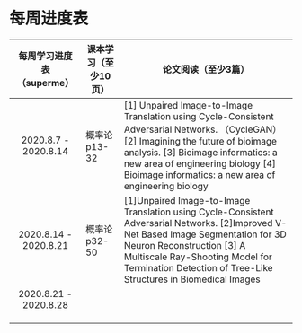 # 每周进度表

| 每周学习进度表 （superme） | 课本学习（至少10页） | 论文阅读（至少3篇）                                          |
| :------------------------: | -------------------- | ------------------------------------------------------------ |
|    2020.8.7 - 2020.8.14    | 概率论 p13-32        | [1] Unpaired Image-to-Image Translation using Cycle-Consistent Adversarial Networks. （CycleGAN） [2] Imagining the future of bioimage analysis. [3]  Bioimage informatics: a new area of engineering biology [4] Bioimage informatics: a new area of engineering biology |
|   2020.8.14 - 2020.8.21    | 概率论 p32-50        | [1]Unpaired Image-to-Image Translation using Cycle-Consistent Adversarial Networks. [2]Improved V-Net Based Image Segmentation for 3D Neuron Reconstruction [3] A Multiscale Ray-Shooting Model for Termination Detection of Tree-Like Structures in Biomedical Images |
|   2020.8.21 - 2020.8.28    |                      |                                                              |
|                            |                      |                                                              |
|                            |                      |                                                              |
|                            |                      |                                                              |

